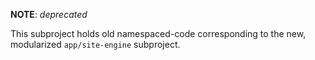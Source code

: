 **NOTE**: _deprecated_

This subproject holds old namespaced-code corresponding to the new, modularized `app/site-engine` subproject.